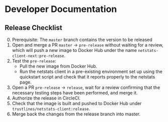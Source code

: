 # Developer Documentation

## Release Checklist

0. Prerequisite: The `master` branch contains the version to be
   released
1. Open and merge a PR `master` -> `pre-release` without waiting for
   a review, which will push a new image to Docker Hub under the
   name `netstats-client-next:pre-release`.
2. Test the `pre-release`:
   - Pull the new image from Docker Hub.
   - Run the netstats client in a pre-existing environment set up
     using the quickstart script and check that it reports properly
     to the netstats page.
3. Open a PR `pre-release` -> `release`, wait for a review confirming
   that the necessary testing steps have been performed, and merge
   it.
4. Authorize the release in CircleCI.
5. Check that the image is built and pushed to Docker Hub under
   `trustlines/netstats-client:release`.
6. Merge back the changes from the release branch into master.

